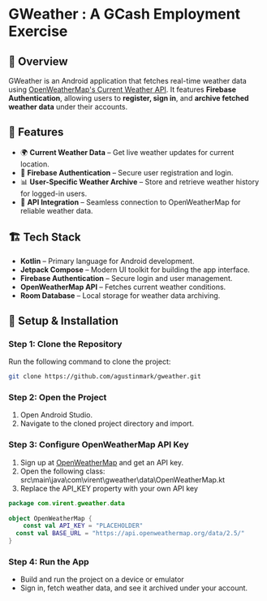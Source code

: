 
# GWeather  : A GCash Employment Exercise

## 📌 Overview
GWeather is an Android application that fetches real-time weather data using [OpenWeatherMap's Current Weather API](https://openweathermap.org/current). It features **Firebase Authentication**, allowing users to **register, sign in**, and **archive fetched weather data** under their accounts.

## 🚀 Features
- 🌍 **Current Weather Data** – Get live weather updates for current location.
- 🔐 **Firebase Authentication** – Secure user registration and login.
- 📊 **User-Specific Weather Archive** – Store and retrieve weather history for logged-in users.
- 📡 **API Integration** – Seamless connection to OpenWeatherMap for reliable weather data.

## 🏗️ Tech Stack
- **Kotlin** – Primary language for Android development.
- **Jetpack Compose** – Modern UI toolkit for building the app interface.
- **Firebase Authentication** – Secure login and user management.
- **OpenWeatherMap API** – Fetches current weather conditions.
- **Room Database** – Local storage for weather data archiving.


## 🔧 Setup & Installation
### Step 1: Clone the Repository
Run the following command to clone the project:
```sh
git clone https://github.com/agustinmark/gweather.git
```
### Step 2: Open the Project
1. Open Android Studio.
2. Navigate to the cloned project directory and import.

### Step 3: Configure OpenWeatherMap API Key
1. Sign up at [OpenWeatherMap](https://home.openweathermap.org/users/sign_up) and get an API key.
2. Open the following class: src\main\java\com\virent\gweather\data\OpenWeatherMap.kt
3. Replace the API_KEY property with your own API key
```kt
package com.virent.gweather.data  
  
object OpenWeatherMap {  
    const val API_KEY = "PLACEHOLDER"  
  const val BASE_URL = "https://api.openweathermap.org/data/2.5/"  
}
```
### Step 4: Run the App
- Build and run the project on a device or emulator
- Sign in, fetch weather data, and see it archived under your account.